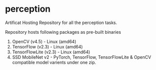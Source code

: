 # perception

Artificat Hosting Repository for all the perception tasks. 

Repository hosts following packages as pre-built binaries 

1. OpenCV (v4.5) - Linux (amd64)
2. TensorFlow (v2.3) - Linux (amd64) 
3. TensorFlowLite (v2.3) - Linux (amd64)
4. SSD MobileNet v2 - PyTorch, TensorFlow, TensorFlowLite & OpenCV compatible model varients under one zip.
